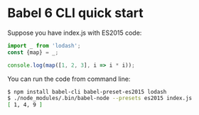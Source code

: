 # Babel 6 CLI quick start

Suppose you have index.js with ES2015 code:
```js
import _ from 'lodash';
const {map} = _;

console.log(map([1, 2, 3], i => i * i));
```

You can run the code from command line:

```bash
$ npm install babel-cli babel-preset-es2015 lodash
$ ./node_modules/.bin/babel-node --presets es2015 index.js
[ 1, 4, 9 ]
```

